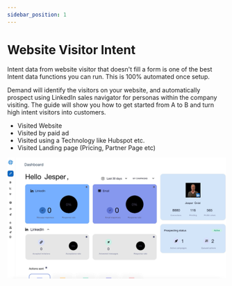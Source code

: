 ```yaml
---
sidebar_position: 1
---
```


# Website Visitor Intent

Intent data from website visitor that doesn't fill a form is one of the best Intent data functions you can run. This is 100% automated once setup.

Demand will identify the visitors on your website, and automatically prospect using LinkedIn sales navigator for personas within the company visiting. The guide will show you how to get started from A to B and turn high intent visitors into customers.

- Visited Website
- Visited by paid ad
- Visited using a Technology like Hubspot etc.
- Visited Landing page (Pricing, Partner Page etc) 

![AI in Automation](./img/dashboard.png)

